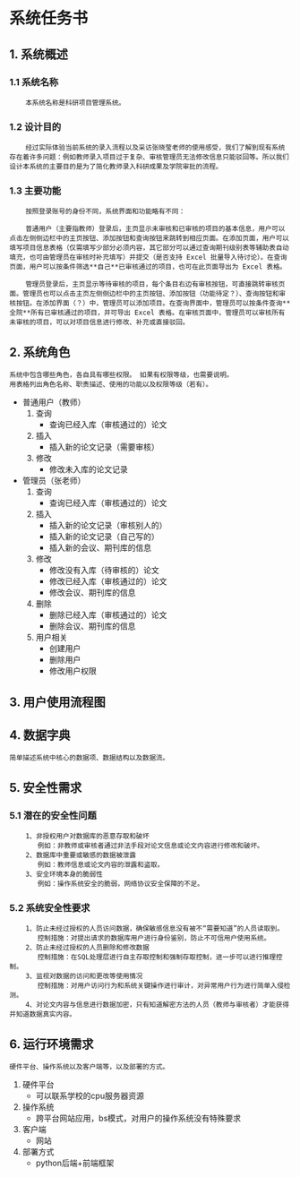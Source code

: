 # 系统任务书
## 1. 系统概述
### 1.1 系统名称
        本系统名称是科研项目管理系统。
### 1.2 设计目的    
        经过实际体验当前系统的录入流程以及采访张晓莹老师的使用感受，我们了解到现有系统存在着许多问题：例如教师录入项目过于复杂、审核管理员无法修改信息只能驳回等。所以我们设计本系统的主要目的是为了简化教师录入科研成果及学院审批的流程。
### 1.3 主要功能    
        按照登录账号的身份不同，系统界面和功能略有不同：
    
        普通用户（主要指教师）登录后，主页显示未审核和已审核的项目的基本信息，用户可以点击左侧侧边栏中的主页按钮、添加按钮和查询按钮来跳转到相应页面。在添加页面，用户可以填写项目信息表格（仅需填写少部分必须内容，其它部分可以通过查询期刊级别表等辅助表自动填充，也可由管理员在审核时补充填写）并提交（是否支持 Excel 批量导入待讨论）。在查询页面，用户可以按条件筛选**自己**已审核通过的项目，也可在此页面导出为 Excel 表格。

        管理员登录后，主页显示等待审核的项目，每个条目右边有审核按钮，可直接跳转审核页面。管理员也可以点击主页左侧侧边栏中的主页按钮、添加按钮（功能待定？）、查询按钮和审核按钮。在添加界面（？）中，管理员可以添加项目。在查询界面中，管理员可以按条件查询**全院**所有已审核通过的项目，并可导出 Excel 表格。在审核页面中，管理员可以审核所有未审核的项目，可以对项目信息进行修改、补充或直接驳回。
## 2. 系统角色
    系统中包含哪些角色，各自具有哪些权限。 如果有权限等级，也需要说明。
    用表格列出角色名称、职责描述、使用的功能以及权限等级（若有）。
   - 普通用户（教师）
     1. 查询
        - 查询已经入库（审核通过的）论文
     2. 插入
        - 插入新的论文记录（需要审核）
     3. 修改
        - 修改未入库的论文记录
   - 管理员（张老师）
     1. 查询
        - 查询已经入库（审核通过的）论文
     2. 插入
        - 插入新的论文记录（审核别人的）
        - 插入新的论文记录（自己写的）
        - 插入新的会议、期刊库的信息
     3. 修改
        - 修改没有入库（待审核的）论文
        - 修改已经入库（审核通过的）论文
        - 修改会议、期刊库的信息
     4. 删除
        - 删除已经入库（审核通过的）论文
        - 删除会议、期刊库的信息
     5. 用户相关
        - 创建用户
        - 删除用户
        - 修改用户权限

## 3. 用户使用流程图
## 4. 数据字典
    简单描述系统中核心的数据项、数据结构以及数据流。
## 5. 安全性需求
### 5.1 潜在的安全性问题
        1、非授权用户对数据库的恶意存取和破坏
           例如：非教师或审核者通过非法手段对论文信息或论文内容进行修改和破坏。
        2、数据库中重要或敏感的数据被泄露
           例如：教师信息或论文内容的泄露和盗取。
        3、安全环境本身的脆弱性
           例如：操作系统安全的脆弱，网络协议安全保障的不足。
### 5.2 系统安全性要求
        1、防止未经过授权的人员访问数据，确保敏感信息没有被不“需要知道”的人员读取到。
           控制措施：对提出请求的数据库用户进行身份鉴别，防止不可信用户使用系统。
        2、防止未经过授权的人员删除和修改数据
           控制措施：在SQL处理层进行自主存取控制和强制存取控制，进一步可以进行推理控制。
        3、监视对数据的访问和更改等使用情况
           控制措施：对用户访问行为和系统关键操作进行审计，对异常用户行为进行简单入侵检测。
        4、对论文内容与信息进行数据加密，只有知道解密方法的人员（教师与审核者）才能获得并知道数据真实内容。

## 6. 运行环境需求
    硬件平台、操作系统以及客户端等，以及部署的方式。
   1. 硬件平台
      - 可以联系学校的cpu服务器资源
   2. 操作系统
      - 跨平台网站应用，bs模式，对用户的操作系统没有特殊要求
   3. 客户端
      - 网站
   4. 部署方式
      - python后端+前端框架
